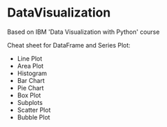 # DataVisualization
Based on IBM 'Data Visualization with Python' course

Cheat sheet for DataFrame and Series Plot:
  - Line Plot
  - Area Plot
  - Histogram
  - Bar Chart
  - Pie Chart
  - Box Plot
  - Subplots
  - Scatter Plot
  - Bubble Plot
